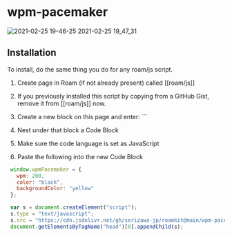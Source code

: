 # wpm-pacemaker

![2021-02-25 19-46-25 2021-02-25 19_47_31](https://user-images.githubusercontent.com/78351950/109142576-60f4df00-77a2-11eb-84e4-df2aff3f2df7.gif)

## Installation

To install, do the same thing you do for any roam/js script.

1. Create page in Roam (if not already present) called [[roam/js]]

1. If you previously installed this script by copying from a GitHub Gist, remove it from [[roam/js]] now.

1. Create a new block on this page and enter: ```

1. Nest under that block a Code Block

1. Make sure the code language is set as JavaScript

1. Paste the following into the new Code Block

```javascript
 window.wpmPacemaker = {
   wpm: 200,
   color: "black",
   backgroundColor: "yellow"
 };

 var s = document.createElement("script");
 s.type = "text/javascript";
 s.src = "https://cdn.jsdelivr.net/gh/serizawa-jp/roamkit@main/wpm-pacemaker/dist/wpm-pacemaker.min.js";
 document.getElementsByTagName("head")[0].appendChild(s);
```
